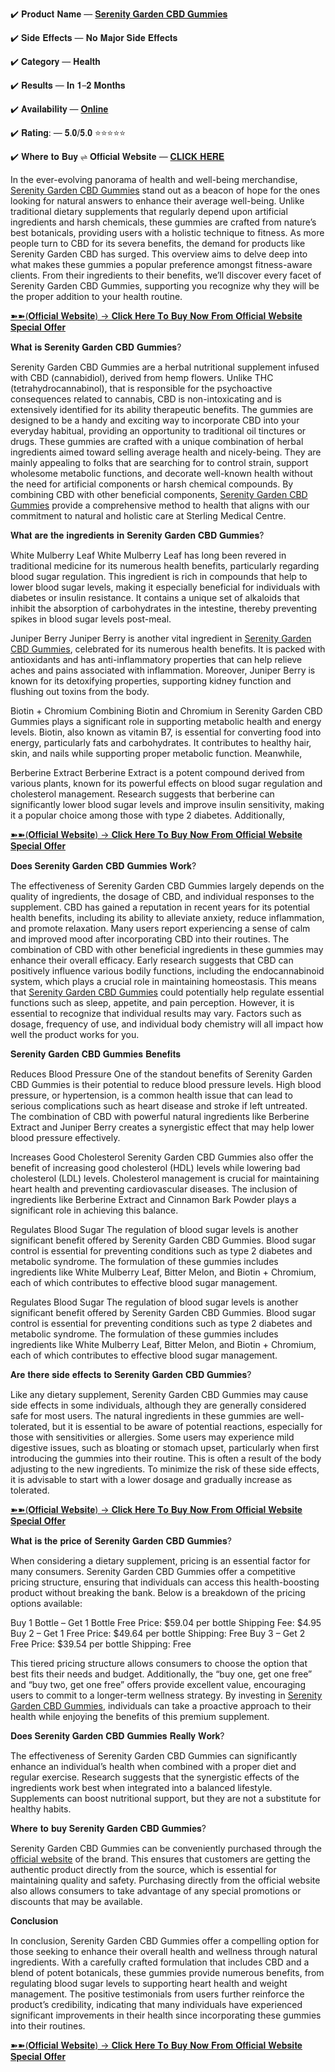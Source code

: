 ✔️ 𝐏𝐫𝐨𝐝𝐮𝐜𝐭 𝐍𝐚𝐦𝐞 — [𝐒𝐞𝐫𝐞𝐧𝐢𝐭𝐲 𝐆𝐚𝐫𝐝𝐞𝐧 𝐂𝐁𝐃 𝐆𝐮𝐦𝐦𝐢𝐞𝐬](https://supplementcarts.com/buy-serenity-garden-cbd-gummies/)

✔️ 𝐒𝐢𝐝𝐞 𝐄𝐟𝐟𝐞𝐜𝐭𝐬 — 𝐍𝐨 𝐌𝐚𝐣𝐨𝐫 𝐒𝐢𝐝𝐞 𝐄𝐟𝐟𝐞𝐜𝐭𝐬 

✔️ 𝐂𝐚𝐭𝐞𝐠𝐨𝐫𝐲 — 𝐇𝐞𝐚𝐥𝐭𝐡 

✔️ 𝐑𝐞𝐬𝐮𝐥𝐭𝐬 — 𝐈𝐧 𝟏–𝟐 𝐌𝐨𝐧𝐭𝐡𝐬 

✔️ 𝐀𝐯𝐚𝐢𝐥𝐚𝐛𝐢𝐥𝐢𝐭𝐲 — [𝐎𝐧𝐥𝐢𝐧𝐞](https://www.facebook.com/Serenity.Garden.CBD.Gummies.Buy.Now) 

✔️ 𝐑𝐚𝐭𝐢𝐧𝐠: — 𝟓.𝟎/𝟓.𝟎 ⭐⭐⭐⭐⭐ 

✔️ 𝐖𝐡𝐞𝐫𝐞 𝐭𝐨 𝐁𝐮𝐲 ⇌ 𝐎𝐟𝐟𝐢𝐜𝐢𝐚𝐥 𝐖𝐞𝐛𝐬𝐢𝐭𝐞 — [𝐂𝐋𝐈𝐂𝐊 𝐇𝐄𝐑𝐄](https://supplementcarts.com/buy-serenity-garden-cbd-gummies/)


In the ever-evolving panorama of health and well-being merchandise, [Serenity Garden CBD Gummies](https://supplementcarts.com/buy-serenity-garden-cbd-gummies/) stand out as a beacon of hope for the ones looking for natural answers to enhance their average well-being. Unlike traditional dietary supplements that regularly depend upon artificial ingredients and harsh chemicals, these gummies are crafted from nature’s best botanicals, providing users with a holistic technique to fitness. As more people turn to CBD for its severa benefits, the demand for products like Serenity Garden CBD has surged. This overview aims to delve deep into what makes these gummies a popular preference amongst fitness-aware clients. From their ingredients to their benefits, we’ll discover every facet of Serenity Garden CBD Gummies, supporting you recognize why they will be the proper addition to your health routine.

[➽➽(𝐎𝐟𝐟𝐢𝐜𝐢𝐚𝐥 𝐖𝐞𝐛𝐬𝐢𝐭𝐞) → 𝐂𝐥𝐢𝐜𝐤 𝐇𝐞𝐫𝐞 𝐓𝐨 𝐁𝐮𝐲 𝐍𝐨𝐰 𝐅𝐫𝐨𝐦 𝐎𝐟𝐟𝐢𝐜𝐢𝐚𝐥 𝐖𝐞𝐛𝐬𝐢𝐭𝐞 𝐒𝐩𝐞𝐜𝐢𝐚𝐥 𝐎𝐟𝐟𝐞𝐫](https://supplementcarts.com/buy-serenity-garden-cbd-gummies/)

𝐖𝐡𝐚𝐭 𝐢𝐬 𝐒𝐞𝐫𝐞𝐧𝐢𝐭𝐲 𝐆𝐚𝐫𝐝𝐞𝐧 𝐂𝐁𝐃 𝐆𝐮𝐦𝐦𝐢𝐞𝐬?

Serenity Garden CBD Gummies are a herbal nutritional supplement infused with CBD (cannabidiol), derived from hemp flowers. Unlike THC (tetrahydrocannabinol), that is responsible for the psychoactive consequences related to cannabis, CBD is non-intoxicating and is extensively identified for its ability therapeutic benefits. The gummies are designed to be a handy and exciting way to incorporate CBD into your everyday habitual, providing an opportunity to traditional oil tinctures or drugs.
These gummies are crafted with a unique combination of herbal ingredients aimed toward selling average health and nicely-being. They are mainly appealing to folks that are searching for to control strain, support wholesome metabolic functions, and decorate well-known health without the need for artificial components or harsh chemical compounds. By combining CBD with other beneficial components, [Serenity Garden CBD Gummies](https://supplementcarts.com/buy-serenity-garden-cbd-gummies/) provide a comprehensive method to health that aligns with our commitment to natural and holistic care at Sterling Medical Centre.

𝐖𝐡𝐚𝐭 𝐚𝐫𝐞 𝐭𝐡𝐞 𝐢𝐧𝐠𝐫𝐞𝐝𝐢𝐞𝐧𝐭𝐬 𝐢𝐧 𝐒𝐞𝐫𝐞𝐧𝐢𝐭𝐲 𝐆𝐚𝐫𝐝𝐞𝐧 𝐂𝐁𝐃 𝐆𝐮𝐦𝐦𝐢𝐞𝐬?

White Mulberry Leaf
White Mulberry Leaf has long been revered in traditional medicine for its numerous health benefits, particularly regarding blood sugar regulation. This ingredient is rich in compounds that help to lower blood sugar levels, making it especially beneficial for individuals with diabetes or insulin resistance. It contains a unique set of alkaloids that inhibit the absorption of carbohydrates in the intestine, thereby preventing spikes in blood sugar levels post-meal.

Juniper Berry
Juniper Berry is another vital ingredient in [Serenity Garden CBD Gummies](https://www.facebook.com/Serenity.Garden.CBD.Gummies.Buy.Now), celebrated for its numerous health benefits. It is packed with antioxidants and has anti-inflammatory properties that can help relieve aches and pains associated with inflammation. Moreover, Juniper Berry is known for its detoxifying properties, supporting kidney function and flushing out toxins from the body.

Biotin + Chromium
Combining Biotin and Chromium in Serenity Garden CBD Gummies plays a significant role in supporting metabolic health and energy levels. Biotin, also known as vitamin B7, is essential for converting food into energy, particularly fats and carbohydrates. It contributes to healthy hair, skin, and nails while supporting proper metabolic function. Meanwhile,

Berberine Extract
Berberine Extract is a potent compound derived from various plants, known for its powerful effects on blood sugar regulation and cholesterol management. Research suggests that berberine can significantly lower blood sugar levels and improve insulin sensitivity, making it a popular choice among those with type 2 diabetes. Additionally,

[➽➽(𝐎𝐟𝐟𝐢𝐜𝐢𝐚𝐥 𝐖𝐞𝐛𝐬𝐢𝐭𝐞) → 𝐂𝐥𝐢𝐜𝐤 𝐇𝐞𝐫𝐞 𝐓𝐨 𝐁𝐮𝐲 𝐍𝐨𝐰 𝐅𝐫𝐨𝐦 𝐎𝐟𝐟𝐢𝐜𝐢𝐚𝐥 𝐖𝐞𝐛𝐬𝐢𝐭𝐞 𝐒𝐩𝐞𝐜𝐢𝐚𝐥 𝐎𝐟𝐟𝐞𝐫](https://supplementcarts.com/buy-serenity-garden-cbd-gummies/)

𝐃𝐨𝐞𝐬 𝐒𝐞𝐫𝐞𝐧𝐢𝐭𝐲 𝐆𝐚𝐫𝐝𝐞𝐧 𝐂𝐁𝐃 𝐆𝐮𝐦𝐦𝐢𝐞𝐬 𝐖𝐨𝐫𝐤?

The effectiveness of Serenity Garden CBD Gummies largely depends on the quality of ingredients, the dosage of CBD, and individual responses to the supplement. CBD has gained a reputation in recent years for its potential health benefits, including its ability to alleviate anxiety, reduce inflammation, and promote relaxation. Many users report experiencing a sense of calm and improved mood after incorporating CBD into their routines. The combination of CBD with other beneficial ingredients in these gummies may enhance their overall efficacy.
Early research suggests that CBD can positively influence various bodily functions, including the endocannabinoid system, which plays a crucial role in maintaining homeostasis. This means that [Serenity Garden CBD Gummies](https://www.facebook.com/Serenity.Garden.CBD.Gummies.Buy.Now) could potentially help regulate essential functions such as sleep, appetite, and pain perception. However, it is essential to recognize that individual results may vary. Factors such as dosage, frequency of use, and individual body chemistry will all impact how well the product works for you.

𝐒𝐞𝐫𝐞𝐧𝐢𝐭𝐲 𝐆𝐚𝐫𝐝𝐞𝐧 𝐂𝐁𝐃 𝐆𝐮𝐦𝐦𝐢𝐞𝐬 𝐁𝐞𝐧𝐞𝐟𝐢𝐭𝐬

Reduces Blood Pressure
One of the standout benefits of Serenity Garden CBD Gummies is their potential to reduce blood pressure levels. High blood pressure, or hypertension, is a common health issue that can lead to serious complications such as heart disease and stroke if left untreated. The combination of CBD with powerful natural ingredients like Berberine Extract and Juniper Berry creates a synergistic effect that may help lower blood pressure effectively.

Increases Good Cholesterol
Serenity Garden CBD Gummies also offer the benefit of increasing good cholesterol (HDL) levels while lowering bad cholesterol (LDL) levels. Cholesterol management is crucial for maintaining heart health and preventing cardiovascular diseases. The inclusion of ingredients like Berberine Extract and Cinnamon Bark Powder plays a significant role in achieving this balance.

Regulates Blood Sugar
The regulation of blood sugar levels is another significant benefit offered by Serenity Garden CBD Gummies. Blood sugar control is essential for preventing conditions such as type 2 diabetes and metabolic syndrome. The formulation of these gummies includes ingredients like White Mulberry Leaf, Bitter Melon, and Biotin + Chromium, each of which contributes to effective blood sugar management.

Regulates Blood Sugar
The regulation of blood sugar levels is another significant benefit offered by Serenity Garden CBD Gummies. Blood sugar control is essential for preventing conditions such as type 2 diabetes and metabolic syndrome. The formulation of these gummies includes ingredients like White Mulberry Leaf, Bitter Melon, and Biotin + Chromium, each of which contributes to effective blood sugar management.

𝐀𝐫𝐞 𝐭𝐡𝐞𝐫𝐞 𝐬𝐢𝐝𝐞 𝐞𝐟𝐟𝐞𝐜𝐭𝐬 𝐭𝐨 𝐒𝐞𝐫𝐞𝐧𝐢𝐭𝐲 𝐆𝐚𝐫𝐝𝐞𝐧 𝐂𝐁𝐃 𝐆𝐮𝐦𝐦𝐢𝐞𝐬?

Like any dietary supplement, Serenity Garden CBD Gummies may cause side effects in some individuals, although they are generally considered safe for most users. The natural ingredients in these gummies are well-tolerated, but it is essential to be aware of potential reactions, especially for those with sensitivities or allergies.
Some users may experience mild digestive issues, such as bloating or stomach upset, particularly when first introducing the gummies into their routine. This is often a result of the body adjusting to the new ingredients. To minimize the risk of these side effects, it is advisable to start with a lower dosage and gradually increase as tolerated.

[➽➽(𝐎𝐟𝐟𝐢𝐜𝐢𝐚𝐥 𝐖𝐞𝐛𝐬𝐢𝐭𝐞) → 𝐂𝐥𝐢𝐜𝐤 𝐇𝐞𝐫𝐞 𝐓𝐨 𝐁𝐮𝐲 𝐍𝐨𝐰 𝐅𝐫𝐨𝐦 𝐎𝐟𝐟𝐢𝐜𝐢𝐚𝐥 𝐖𝐞𝐛𝐬𝐢𝐭𝐞 𝐒𝐩𝐞𝐜𝐢𝐚𝐥 𝐎𝐟𝐟𝐞𝐫](https://supplementcarts.com/buy-serenity-garden-cbd-gummies/)

𝐖𝐡𝐚𝐭 𝐢𝐬 𝐭𝐡𝐞 𝐩𝐫𝐢𝐜𝐞 𝐨𝐟 𝐒𝐞𝐫𝐞𝐧𝐢𝐭𝐲 𝐆𝐚𝐫𝐝𝐞𝐧 𝐂𝐁𝐃 𝐆𝐮𝐦𝐦𝐢𝐞𝐬?

When considering a dietary supplement, pricing is an essential factor for many consumers. Serenity Garden CBD Gummies offer a competitive pricing structure, ensuring that individuals can access this health-boosting product without breaking the bank. Below is a breakdown of the pricing options available:

Buy 1 Bottle – Get 1 Bottle Free
Price: $59.04 per bottle
Shipping Fee: $4.95
Buy 2 – Get 1 Free
Price: $49.64 per bottle
Shipping: Free
Buy 3 – Get 2 Free
Price: $39.54 per bottle
Shipping: Free

This tiered pricing structure allows consumers to choose the option that best fits their needs and budget. Additionally, the “buy one, get one free” and “buy two, get one free” offers provide excellent value, encouraging users to commit to a longer-term wellness strategy. By investing in [Serenity Garden CBD Gummies](https://healthquerys.com/serenity-garden-cbd-gummies-official-website/), individuals can take a proactive approach to their health while enjoying the benefits of this premium supplement.

𝐃𝐨𝐞𝐬 𝐒𝐞𝐫𝐞𝐧𝐢𝐭𝐲 𝐆𝐚𝐫𝐝𝐞𝐧 𝐂𝐁𝐃 𝐆𝐮𝐦𝐦𝐢𝐞𝐬 𝐑𝐞𝐚𝐥𝐥𝐲 𝐖𝐨𝐫𝐤?

The effectiveness of Serenity Garden CBD Gummies can significantly enhance an individual’s health when combined with a proper diet and regular exercise. Research suggests that the synergistic effects of the ingredients work best when integrated into a balanced lifestyle. Supplements can boost nutritional support, but they are not a substitute for healthy habits.

𝐖𝐡𝐞𝐫𝐞 𝐭𝐨 𝐛𝐮𝐲 𝐒𝐞𝐫𝐞𝐧𝐢𝐭𝐲 𝐆𝐚𝐫𝐝𝐞𝐧 𝐂𝐁𝐃 𝐆𝐮𝐦𝐦𝐢𝐞𝐬?

Serenity Garden CBD Gummies can be conveniently purchased through the [official website](https://supplementcarts.com/buy-serenity-garden-cbd-gummies/) of the brand. This ensures that customers are getting the authentic product directly from the source, which is essential for maintaining quality and safety. Purchasing directly from the official website also allows consumers to take advantage of any special promotions or discounts that may be available.

𝐂𝐨𝐧𝐜𝐥𝐮𝐬𝐢𝐨𝐧

In conclusion, Serenity Garden CBD Gummies offer a compelling option for those seeking to enhance their overall health and wellness through natural ingredients. With a carefully crafted formulation that includes CBD and a blend of potent botanicals, these gummies provide numerous benefits, from regulating blood sugar levels to supporting heart health and weight management. The positive testimonials from users further reinforce the product’s credibility, indicating that many individuals have experienced significant improvements in their health since incorporating these gummies into their routines.

[➽➽(𝐎𝐟𝐟𝐢𝐜𝐢𝐚𝐥 𝐖𝐞𝐛𝐬𝐢𝐭𝐞) → 𝐂𝐥𝐢𝐜𝐤 𝐇𝐞𝐫𝐞 𝐓𝐨 𝐁𝐮𝐲 𝐍𝐨𝐰 𝐅𝐫𝐨𝐦 𝐎𝐟𝐟𝐢𝐜𝐢𝐚𝐥 𝐖𝐞𝐛𝐬𝐢𝐭𝐞 𝐒𝐩𝐞𝐜𝐢𝐚𝐥 𝐎𝐟𝐟𝐞𝐫](https://supplementcarts.com/buy-serenity-garden-cbd-gummies/)
